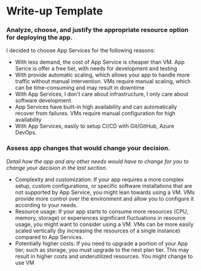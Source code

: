 # Write-up Template

### Analyze, choose, and justify the appropriate resource option for deploying the app.

I decided to choose App Services for the following reasons:
- With less demand, the cost of App Service is cheaper than VM. App Serice is offer a free tier, with needs for development and testing
- With provide automatic scaling, which allows your app to handle more traffic without manual intervention. VMs require manual scaling, which can be time-consuming and may result in downtime
- With App Services, I don't care about infrastructure, I only care about software development.
- App Services have built-in high availability and can automatically recover from failures. VMs require manual configuration for high availability
- With App Services, easily to setup CI/CD with Git/GitHub, Azure DevOps.

### Assess app changes that would change your decision.

*Detail how the app and any other needs would have to change for you to change your decision in the last section.* 

- Complexity and customization: If your app requires a more complex setup, custom configurations, or specific software installations that are not supported by App Service, you might lean towards using a VM. VMs provide more control over the environment and allow you to configure it according to your needs.
- Resource usage: If your app starts to consume more resources (CPU, memory, storage) or experiences significant fluctuations in resource usage, you might want to consider using a VM. VMs can be more easily scaled vertically (by increasing the resources of a single instance) compared to App Services.
- Potentially higher costs: If you need to upgrade a portion of your App tier, such as storage, you must upgrade to the next plan tier. This may result in higher costs and underutilized resources. You might change to use VM

